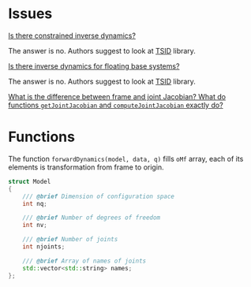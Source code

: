 # Issues #

[Is there constrained inverse dynamics?](https://github.com/stack-of-tasks/pinocchio/issues/1052)

The answer is no. Authors suggest to look at [TSID](https://github.com/stack-of-tasks/tsid) library.

[Is there inverse dynamics for floating base systems?](https://github.com/stack-of-tasks/pinocchio/issues/1343)

The answer is no. Authors suggest to look at [TSID](https://github.com/stack-of-tasks/tsid) library.

[What is the difference between frame and joint Jacobian? What do functions `getJointJacobian` and `computeJointJacobian` exactly do?](https://github.com/stack-of-tasks/pinocchio/issues/1455)

# Functions #

The function `forwardDynamics(model, data, q)` fills `oMf` array, each of its elements is transformation from frame to origin.

```c++
struct Model
{
    /// @brief Dimension of configuration space
    int nq;

    /// @brief Number of degrees of freedom
    int nv;

    /// @brief Number of joints
    int njoints;

    /// @brief Array of names of joints
    std::vector<std::string> names;
};
```
